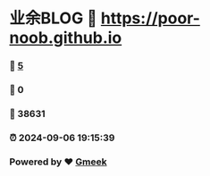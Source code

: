 # 业余BLOG :link: https://poor-noob.github.io 
### :page_facing_up: [5](https://poor-noob.github.io/tag.html) 
### :speech_balloon: 0 
### :hibiscus: 38631 
### :alarm_clock: 2024-09-06 19:15:39 
### Powered by :heart: [Gmeek](https://github.com/Meekdai/Gmeek)
